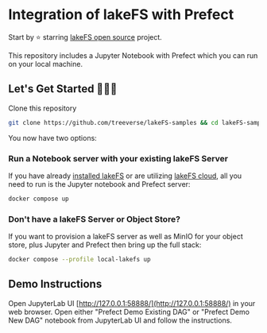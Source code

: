 # Integration of lakeFS with Prefect

Start by ⭐️ starring [lakeFS open source](https://go.lakefs.io/oreilly-course) project.

This repository includes a Jupyter Notebook with Prefect which you can run on your local machine.

## Let's Get Started 👩🏻‍💻

Clone this repository

   ```bash
   git clone https://github.com/treeverse/lakeFS-samples && cd lakeFS-samples/01_standalone_examples/prefect-integration
   ```

You now have two options: 

### **Run a Notebook server with your existing lakeFS Server**

If you have already [installed lakeFS](https://docs.lakefs.io/deploy/) or are utilizing [lakeFS cloud](https://lakefs.cloud/), all you need to run is the Jupyter notebook and Prefect server:


   ```bash
   docker compose up 
   ```

### **Don't have a lakeFS Server or Object Store?**

If you want to provision a lakeFS server as well as MinIO for your object store, plus Jupyter and Prefect then bring up the full stack:

   ```bash
   docker compose --profile local-lakefs up
   ```


## Demo Instructions

Open JupyterLab UI [http://127.0.0.1:58888/](http://127.0.0.1:58888/) in your web browser. Open either "Prefect Demo Existing DAG" or "Prefect Demo New DAG" notebook from JupyterLab UI and follow the instructions.